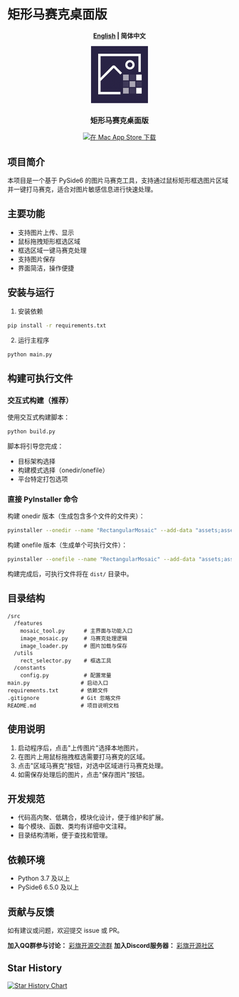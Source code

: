 # 矩形马赛克桌面版

<p align="center">
  <strong><a href="./README.md">English</a> | 简体中文</strong>
</p>

<div align="center">
  <img src="assets/icon.png" alt="矩形马赛克桌面版" width="128" height="128">
  <h3>矩形马赛克桌面版</h3>
  <a href="https://apps.apple.com/us/app/rectangular-mosaic-desktop/id6754189038">
    <img src="https://developer.apple.com/app-store/marketing/guidelines/images/badge-download-on-the-mac-app-store.svg" alt="在 Mac App Store 下载">
  </a>
</div>

## 项目简介

本项目是一个基于 PySide6 的图片马赛克工具，支持通过鼠标矩形框选图片区域并一键打马赛克，适合对图片敏感信息进行快速处理。

## 主要功能
- 支持图片上传、显示
- 鼠标拖拽矩形框选区域
- 框选区域一键马赛克处理
- 支持图片保存
- 界面简洁，操作便捷

## 安装与运行

1. 安装依赖

```bash
pip install -r requirements.txt
```

2. 运行主程序

```bash
python main.py
```

## 构建可执行文件

### 交互式构建（推荐）

使用交互式构建脚本：

```bash
python build.py
```

脚本将引导您完成：
- 目标架构选择
- 构建模式选择（onedir/onefile）
- 平台特定打包选项

### 直接 PyInstaller 命令

构建 onedir 版本（生成包含多个文件的文件夹）：

```bash
pyinstaller --onedir --name "RectangularMosaic" --add-data "assets;assets" --icon="assets/icon.ico" --noconsole main.py
```

构建 onefile 版本（生成单个可执行文件）：

```bash
pyinstaller --onefile --name "RectangularMosaic" --add-data "assets;assets" --icon="assets/icon.ico" --noconsole main.py
```

构建完成后，可执行文件将在 `dist/` 目录中。

## 目录结构

```
/src
  /features
    mosaic_tool.py      # 主界面与功能入口
    image_mosaic.py     # 马赛克处理逻辑
    image_loader.py     # 图片加载与保存
  /utils
    rect_selector.py    # 框选工具
  /constants
    config.py           # 配置常量
main.py                # 启动入口
requirements.txt       # 依赖文件
.gitignore             # Git 忽略文件
README.md              # 项目说明文档
```

## 使用说明

1. 启动程序后，点击"上传图片"选择本地图片。
2. 在图片上用鼠标拖拽框选需要打马赛克的区域。
3. 点击"区域马赛克"按钮，对选中区域进行马赛克处理。
4. 如需保存处理后的图片，点击"保存图片"按钮。

## 开发规范
- 代码高内聚、低耦合，模块化设计，便于维护和扩展。
- 每个模块、函数、类均有详细中文注释。
- 目录结构清晰，便于查找和管理。

## 依赖环境
- Python 3.7 及以上
- PySide6 6.5.0 及以上

## 贡献与反馈
如有建议或问题，欢迎提交 issue 或 PR。

**加入QQ群参与讨论：** [彩旗开源交流群](https://qm.qq.com/q/fGavz3UxCo)
**加入Discord服务器：** [彩旗开源社区](https://discord.gg/thWGWq7CwA)

## Star History

[![Star History Chart](https://api.star-history.com/svg?repos=sihuangtech/rectangular-mosaic-desktop&type=Date)](https://www.star-history.com/#sihuangtech/rectangular-mosaic-desktop&Date)